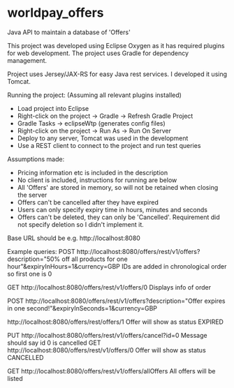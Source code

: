 # worldpay_offers
Java API to maintain a database of 'Offers'

This project was developed using Eclipse Oxygen as it has required plugins for web development. The project uses Gradle for dependency management.

Project uses Jersey/JAX-RS for easy Java rest services. I developed it using Tomcat.

Running the project:
(Assuming all relevant plugins installed)
  - Load project into Eclipse
  - Right-click on the project -> Gradle -> Refresh Gradle Project
  - Gradle Tasks -> eclipseWtp (generates config files)
  - Right-click on the project -> Run As -> Run On Server
  - Deploy to any server, Tomcat was used in the development
  - Use a REST client to connect to the project and run test queries

Assumptions made:
 - Pricing information etc is included in the description
 - No client is included, instructions for running are below
 - All 'Offers' are stored in memory, so will not be retained when closing the server
 - Offers can't be cancelled after they have expired
 - Users can only specify expiry time in hours, minutes and seconds
 - Offers can't be deleted, they can only be 'Cancelled'. Requirement did not specify deletion so I didn't implement it.

Base URL should be e.g.
http://localhost:8080

Example queries:
POST
http://localhost:8080/offers/rest/v1/offers?description="50% off all products for one hour"&expiryInHours=1&currency=GBP
IDs are added in chronological order so first one is 0

GET
http://localhost:8080/offers/rest/v1/offers/0
Displays info of order

POST
http://localhost:8080/offers/rest/v1/offers?description="Offer expires in one second!"&expiryInSeconds=1&currency=GBP

http://localhost:8080/offers/rest/offers/1
Offer will show as status EXPIRED

PUT
http://localhost:8080/offers/rest/v1/offers/cancel?id=0
Message should say id 0 is cancelled
GET
http://localhost:8080/offers/rest/v1/offers/0
Offer will show as status CANCELLED

GET
http://localhost:8080/offers/rest/v1/offers/allOffers
All offers will be listed
